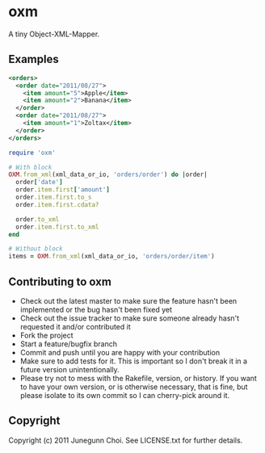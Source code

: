 # oxm

A tiny Object-XML-Mapper.

## Examples
```xml
<orders>
  <order date="2011/08/27">
    <item amount="5">Apple</item>
    <item amount="2">Banana</item>
  </order>
  <order date="2011/08/27">
    <item amount="1">Zoltax</item>
  </order>
</orders>
```

```ruby
require 'oxm'

# With block
OXM.from_xml(xml_data_or_io, 'orders/order') do |order|
  order['date']
  order.item.first['amount']
  order.item.first.to_s
  order.item.first.cdata?

  order.to_xml
  order.item.first.to_xml
end

# Without block
items = OXM.from_xml(xml_data_or_io, 'orders/order/item')
```

## Contributing to oxm
 
* Check out the latest master to make sure the feature hasn't been implemented or the bug hasn't been fixed yet
* Check out the issue tracker to make sure someone already hasn't requested it and/or contributed it
* Fork the project
* Start a feature/bugfix branch
* Commit and push until you are happy with your contribution
* Make sure to add tests for it. This is important so I don't break it in a future version unintentionally.
* Please try not to mess with the Rakefile, version, or history. If you want to have your own version, or is otherwise necessary, that is fine, but please isolate to its own commit so I can cherry-pick around it.

## Copyright

Copyright (c) 2011 Junegunn Choi. See LICENSE.txt for
further details.

